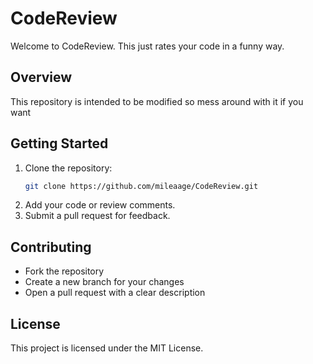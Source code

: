 # CodeReview

Welcome to CodeReview.
This just rates your code in a funny way.

## Overview

This repository is intended to be modified so mess around with it if you want

## Getting Started

1. Clone the repository:
    ```bash
    git clone https://github.com/mileaage/CodeReview.git
    ```
2. Add your code or review comments.
3. Submit a pull request for feedback.

## Contributing

- Fork the repository
- Create a new branch for your changes
- Open a pull request with a clear description

## License

This project is licensed under the MIT License.